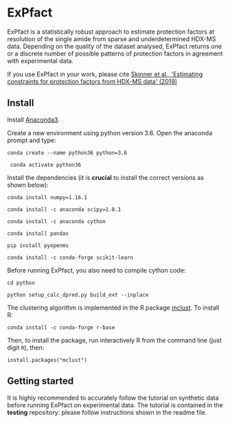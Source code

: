 # ExPfact

ExPfact is a statistically robust approach to estimate protection factors at resolution of the single amide from sparse and underdetermined HDX-MS data. Depending on the quality of the dataset analysed, ExPfact returns one or a discrete number of possible patterns of protection factors in agreement with experimental data. 

If you use ExPfact in your work, please cite [Skinner et al., 'Estimating constraints for protection factors from HDX-MS data' (2019)](https://doi.org/10.1016/j.bpj.2019.02.024)

## Install

Install [Anaconda3](https://conda.io/projects/conda/en/latest/user-guide/install/linux.html).

Create a new environment using python version 3.6. Open the anaconda prompt and type:

``` conda create --name python36 python=3.6 ``` 

```  conda activate python36 ```

Install the dependencies (it is **crucial** to install the correct versions as shown below): 

``` conda install numpy=1.16.1 ```

``` conda install -c anaconda scipy=1.0.1 ```

``` conda install -c anaconda cython ```

``` conda install pandas ```

``` pip install pyopenms ```

``` conda install -c conda-forge scikit-learn ```

Before running ExPfact, you also need to compile cython code:

``` cd python ```

``` python setup_calc_dpred.py build_ext --inplace ```

The clustering algorithm is implemented in the R package [mclust](). To install R:

``` conda install -c conda-forge r-base ```

Then, to install the package, run interactively R from the command line (just digit `R`), then:

``` install.packages("mclust") ```

## Getting started

It is highly recommended to accurately follow the tutorial on synthetic data before running ExPfact on experimental data. The tutorial is contained in the **testing** repository: please follow instructions shown in the readme file. 
